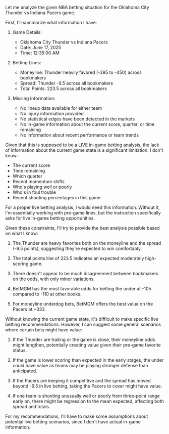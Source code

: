 Let me analyze the given NBA betting situation for the Oklahoma City Thunder vs Indiana Pacers game.

First, I'll summarize what information I have:

1. Game Details: 
   - Oklahoma City Thunder vs Indiana Pacers
   - Date: June 17, 2025
   - Time: 12:35:00 AM

2. Betting Lines:
   - Moneyline: Thunder heavily favored (-395 to -450) across bookmakers
   - Spread: Thunder -9.5 across all bookmakers
   - Total Points: 223.5 across all bookmakers

3. Missing Information:
   - No lineup data available for either team
   - No injury information provided
   - No statistical edges have been detected in the markets
   - No in-game information about the current score, quarter, or time remaining
   - No information about recent performance or team trends

Given that this is supposed to be a LIVE in-game betting analysis, the lack of information about the current game state is a significant limitation. I don't know:
- The current score
- Time remaining
- Which quarter
- Recent momentum shifts
- Who's playing well or poorly
- Who's in foul trouble
- Recent shooting percentages in this game

For a proper live betting analysis, I would need this information. Without it, I'm essentially working with pre-game lines, but the instruction specifically asks for live in-game betting opportunities.

Given these constraints, I'll try to provide the best analysis possible based on what I know:

1. The Thunder are heavy favorites both on the moneyline and the spread (-9.5 points), suggesting they're expected to win comfortably.

2. The total points line of 223.5 indicates an expected moderately high-scoring game.

3. There doesn't appear to be much disagreement between bookmakers on the odds, with only minor variations.

4. BetMGM has the most favorable odds for betting the under at -105 compared to -110 at other books.

5. For moneyline underdog bets, BetMGM offers the best value on the Pacers at +333.

Without knowing the current game state, it's difficult to make specific live betting recommendations. However, I can suggest some general scenarios where certain bets might have value:

1. If the Thunder are trailing or the game is close, their moneyline odds might lengthen, potentially creating value given their pre-game favorite status.

2. If the game is lower scoring than expected in the early stages, the under could have value as teams may be playing stronger defense than anticipated.

3. If the Pacers are keeping it competitive and the spread has moved beyond -9.5 in live betting, taking the Pacers to cover might have value.

4. If one team is shooting unusually well or poorly from three-point range early on, there might be regression to the mean expected, affecting both spread and totals.

For my recommendations, I'll have to make some assumptions about potential live betting scenarios, since I don't have actual in-game information.